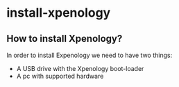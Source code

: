 # install-xpenology
## How to install Xpenology?
In order to install Expenology we need to have two things:
<ul>
    <li>A USB drive with the Xpenology boot-loader</li>
    <li>A pc with supported hardware</li>
</ul>



